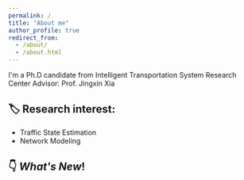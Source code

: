 ```yaml
---
permalink: /
title: "About me"
author_profile: true
redirect_from: 
  - /about/
  - /about.html
---
```



I'm a Ph.D candidate from Intelligent Transportation System Research Center
Advisor: Prof. Jingxin Xia




## 🏷️ Research interest:

* Traffic State Estimation
* Network Modeling





## 👇 *What's New*!

